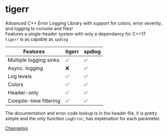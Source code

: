 # tigerr
Advanced C++ Error Logging Library with support for colors, error severity, and logging to console and files!<br>
Features a single-header system with only a dependancy for C++17<br>
`tigerr` is as capable as `spdlog`

| Features        | tigerr | spdlog |
|----------------|-------------|-------|
| Multiple logging sinks         | ✅          | ✅    |
| Async. logging     | ❌          | ✅    |
| Log levels         | ✅           | ✅     |
| Colors     | ✅           | ✅    |
| Header-only  | ✅          | ✅    |
| Compile-time filtering  | ✅          | ✅    |

The documentation and error code lookup is in the header file, it is pretty simple and the only function `LogError`, has explenation for each parameter.

[Changelog](blob/main/CHANGELOG.md)

